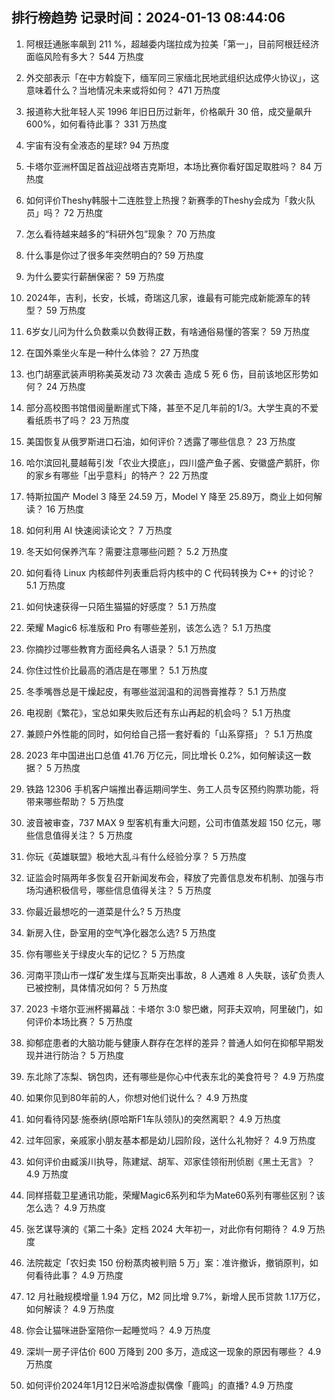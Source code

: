 
## 排行榜趋势 记录时间：2024-01-13 08:44:06
  
  1. 阿根廷通胀率飙到 211 %，超越委内瑞拉成为拉美「第一」，目前阿根廷经济面临风险有多大？ 544 万热度
    
  2. 外交部表示「在中方斡旋下，缅军同三家缅北民地武组织达成停火协议」，这意味着什么？当地情况未来或将如何？ 471 万热度
    
  3. 报道称大批年轻人买 1996 年旧日历过新年，价格飙升 30 倍，成交量飙升 600%，如何看待此事？ 331 万热度
    
  4. 宇宙有没有全液态的星球? 94 万热度
    
  5. 卡塔尔亚洲杯国足首战迎战塔吉克斯坦，本场比赛你看好国足取胜吗？ 84 万热度
    
  6. 如何评价Theshy韩服十二连胜登上热搜？新赛季的Theshy会成为「救火队员」吗？ 72 万热度
    
  7. 怎么看待越来越多的“科研外包”现象？ 70 万热度
    
  8. 什么事是你过了很多年突然明白的? 59 万热度
    
  9. 为什么要实行薪酬保密？ 59 万热度
    
  10. 2024年，吉利，长安，长城，奇瑞这几家，谁最有可能完成新能源车的转型？ 59 万热度
    
  11. 6岁女儿问为什么负数乘以负数得正数，有啥通俗易懂的答案？ 59 万热度
    
  12. 在国外乘坐火车是一种什么体验？ 27 万热度
    
  13. 也门胡塞武装声明称美英发动 73 次袭击 造成 5 死 6 伤，目前该地区形势如何？ 24 万热度
    
  14. 部分高校图书馆借阅量断崖式下降，甚至不足几年前的1/3。大学生真的不爱看纸质书了吗？ 23 万热度
    
  15. 美国恢复从俄罗斯进口石油，如何评价？透露了哪些信息？ 23 万热度
    
  16. 哈尔滨回礼蔓越莓引发「农业大摸底」，四川盛产鱼子酱、安徽盛产鹅肝，你的家乡有哪些「出乎意料」的特产？ 22 万热度
    
  17. 特斯拉国产 Model 3 降至 24.59 万，Model Y 降至 25.89万，商业上如何解读？ 16 万热度
    
  18. 如何利用 AI 快速阅读论文？ 7 万热度
    
  19. 冬天如何保养汽车？需要注意哪些问题？ 5.2 万热度
    
  20. 如何看待 Linux 内核邮件列表重启将内核中的 C 代码转换为 C++ 的讨论？ 5.1 万热度
    
  21. 如何快速获得一只陌生猫猫的好感度？ 5.1 万热度
    
  22. 荣耀 Magic6 标准版和 Pro 有哪些差别，该怎么选？ 5.1 万热度
    
  23. 你摘抄过哪些教育方面经典名人语录？ 5.1 万热度
    
  24. 你住过性价比最高的酒店是在哪里？ 5.1 万热度
    
  25. 冬季嘴唇总是干燥起皮，有哪些滋润温和的润唇膏推荐？ 5.1 万热度
    
  26. 电视剧《繁花》，宝总如果失败后还有东山再起的机会吗？ 5.1 万热度
    
  27. 兼顾户外性能的同时，如何给自己搭一套好看的「山系穿搭」？ 5.1 万热度
    
  28. 2023 年中国进出口总值 41.76 万亿元，同比增长 0.2%，如何解读这一数据？ 5 万热度
    
  29. 铁路 12306 手机客户端推出春运期间学生、务工人员专区预约购票功能，将带来哪些帮助？ 5 万热度
    
  30. 波音被审查，737 MAX 9 型客机有重大问题，公司市值蒸发超 150 亿元，哪些信息值得关注？ 5 万热度
    
  31. 你玩《英雄联盟》极地大乱斗有什么经验分享？ 5 万热度
    
  32. 证监会时隔两年多恢复召开新闻发布会，释放了完善信息发布机制、加强与市场沟通积极信号，哪些信息值得关注？ 5 万热度
    
  33. 你最近最想吃的一道菜是什么? 5 万热度
    
  34. 新房入住，卧室用的空气净化器怎么选? 5 万热度
    
  35. 你有哪些关于绿皮火车的记忆？ 5 万热度
    
  36. 河南平顶山市一煤矿发生煤与瓦斯突出事故，8 人遇难 8 人失联，该矿负责人已被控制，具体情况如何？ 5 万热度
    
  37. 2023 卡塔尔亚洲杯揭幕战：卡塔尔 3:0 黎巴嫩，阿菲夫双响，阿里破门，如何评价本场比赛？ 5 万热度
    
  38. 抑郁症患者的大脑功能与健康人群存在怎样的差异？普通人如何在抑郁早期发现并进行防治？ 5 万热度
    
  39. 东北除了冻梨、锅包肉，还有哪些是你心中代表东北的美食符号？ 4.9 万热度
    
  40. 如果你见到80年前的人，你想对他们说什么？ 4.9 万热度
    
  41. 如何看待冈瑟·施泰纳(原哈斯F1车队领队)的突然离职？ 4.9 万热度
    
  42. 过年回家，亲戚家小朋友基本都是幼儿园阶段，送什么礼物好？ 4.9 万热度
    
  43. 如何评价由臧溪川执导，陈建斌、胡军、邓家佳领衔刑侦剧《黑土无言》？ 4.9 万热度
    
  44. 同样搭载卫星通讯功能，荣耀Magic6系列和华为Mate60系列有哪些区别？该怎么选？ 4.9 万热度
    
  45. 张艺谋导演的《第二十条》定档 2024 大年初一，对此你有何期待？ 4.9 万热度
    
  46. 法院裁定「农妇卖 150 份粉蒸肉被判赔 5 万」案：准许撤诉，撤销原判，如何看待此事？ 4.9 万热度
    
  47. 12 月社融规模增量 1.94 万亿，M2 同比增 9.7%，新增人民币贷款 1.17万亿，如何解读？ 4.9 万热度
    
  48. 你会让猫咪进卧室陪你一起睡觉吗？ 4.9 万热度
    
  49. 深圳一房子评估价 600 万降到 200 多万，造成这一现象的原因有哪些？ 4.9 万热度
    
  50. 如何评价2024年1月12日米哈游虚拟偶像「鹿鸣」的直播? 4.9 万热度
    